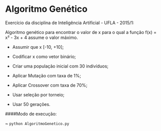 Algoritmo Genético
=====================

Exercício da disciplina de Inteligência Artificial - UFLA - 2015/1:

Algoritmo genético para encontrar o valor de x para o qual a função f(x) = x² - 3x + 4 assume o valor máximo.

- Assumir que x [-10, +10];

- Codificar x como vetor binário;

- Criar uma população inicial com 30 indivíduos;

- Aplicar Mutação com taxa de 1%;

- Aplicar Crossover com taxa de 70%;

- Usar seleção por torneio;

- Usar 50 gerações.

####Modo de execução:

~ `python AlgoritmoGenetico.py`


